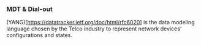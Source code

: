 ### MDT & Dial-out

(YANG)[https://datatracker.ietf.org/doc/html/rfc6020] is the data modeling language chosen by the Telco industry to represent
network devices' configurations and states.
